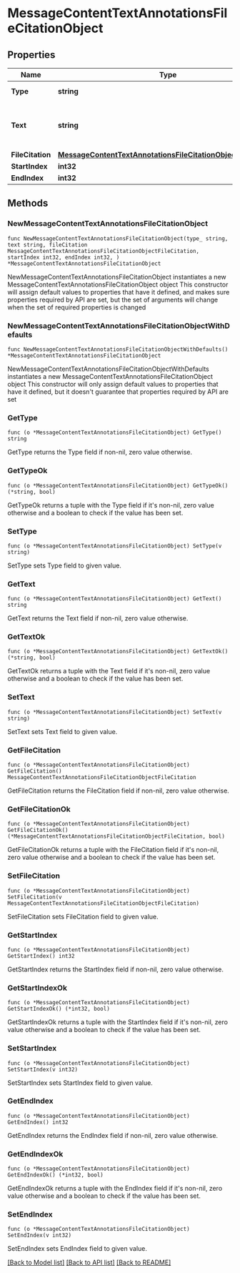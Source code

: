 # MessageContentTextAnnotationsFileCitationObject

## Properties

Name | Type | Description | Notes
------------ | ------------- | ------------- | -------------
**Type** | **string** | Always &#x60;file_citation&#x60;. | 
**Text** | **string** | The text in the message content that needs to be replaced. | 
**FileCitation** | [**MessageContentTextAnnotationsFileCitationObjectFileCitation**](MessageContentTextAnnotationsFileCitationObjectFileCitation.md) |  | 
**StartIndex** | **int32** |  | 
**EndIndex** | **int32** |  | 

## Methods

### NewMessageContentTextAnnotationsFileCitationObject

`func NewMessageContentTextAnnotationsFileCitationObject(type_ string, text string, fileCitation MessageContentTextAnnotationsFileCitationObjectFileCitation, startIndex int32, endIndex int32, ) *MessageContentTextAnnotationsFileCitationObject`

NewMessageContentTextAnnotationsFileCitationObject instantiates a new MessageContentTextAnnotationsFileCitationObject object
This constructor will assign default values to properties that have it defined,
and makes sure properties required by API are set, but the set of arguments
will change when the set of required properties is changed

### NewMessageContentTextAnnotationsFileCitationObjectWithDefaults

`func NewMessageContentTextAnnotationsFileCitationObjectWithDefaults() *MessageContentTextAnnotationsFileCitationObject`

NewMessageContentTextAnnotationsFileCitationObjectWithDefaults instantiates a new MessageContentTextAnnotationsFileCitationObject object
This constructor will only assign default values to properties that have it defined,
but it doesn't guarantee that properties required by API are set

### GetType

`func (o *MessageContentTextAnnotationsFileCitationObject) GetType() string`

GetType returns the Type field if non-nil, zero value otherwise.

### GetTypeOk

`func (o *MessageContentTextAnnotationsFileCitationObject) GetTypeOk() (*string, bool)`

GetTypeOk returns a tuple with the Type field if it's non-nil, zero value otherwise
and a boolean to check if the value has been set.

### SetType

`func (o *MessageContentTextAnnotationsFileCitationObject) SetType(v string)`

SetType sets Type field to given value.


### GetText

`func (o *MessageContentTextAnnotationsFileCitationObject) GetText() string`

GetText returns the Text field if non-nil, zero value otherwise.

### GetTextOk

`func (o *MessageContentTextAnnotationsFileCitationObject) GetTextOk() (*string, bool)`

GetTextOk returns a tuple with the Text field if it's non-nil, zero value otherwise
and a boolean to check if the value has been set.

### SetText

`func (o *MessageContentTextAnnotationsFileCitationObject) SetText(v string)`

SetText sets Text field to given value.


### GetFileCitation

`func (o *MessageContentTextAnnotationsFileCitationObject) GetFileCitation() MessageContentTextAnnotationsFileCitationObjectFileCitation`

GetFileCitation returns the FileCitation field if non-nil, zero value otherwise.

### GetFileCitationOk

`func (o *MessageContentTextAnnotationsFileCitationObject) GetFileCitationOk() (*MessageContentTextAnnotationsFileCitationObjectFileCitation, bool)`

GetFileCitationOk returns a tuple with the FileCitation field if it's non-nil, zero value otherwise
and a boolean to check if the value has been set.

### SetFileCitation

`func (o *MessageContentTextAnnotationsFileCitationObject) SetFileCitation(v MessageContentTextAnnotationsFileCitationObjectFileCitation)`

SetFileCitation sets FileCitation field to given value.


### GetStartIndex

`func (o *MessageContentTextAnnotationsFileCitationObject) GetStartIndex() int32`

GetStartIndex returns the StartIndex field if non-nil, zero value otherwise.

### GetStartIndexOk

`func (o *MessageContentTextAnnotationsFileCitationObject) GetStartIndexOk() (*int32, bool)`

GetStartIndexOk returns a tuple with the StartIndex field if it's non-nil, zero value otherwise
and a boolean to check if the value has been set.

### SetStartIndex

`func (o *MessageContentTextAnnotationsFileCitationObject) SetStartIndex(v int32)`

SetStartIndex sets StartIndex field to given value.


### GetEndIndex

`func (o *MessageContentTextAnnotationsFileCitationObject) GetEndIndex() int32`

GetEndIndex returns the EndIndex field if non-nil, zero value otherwise.

### GetEndIndexOk

`func (o *MessageContentTextAnnotationsFileCitationObject) GetEndIndexOk() (*int32, bool)`

GetEndIndexOk returns a tuple with the EndIndex field if it's non-nil, zero value otherwise
and a boolean to check if the value has been set.

### SetEndIndex

`func (o *MessageContentTextAnnotationsFileCitationObject) SetEndIndex(v int32)`

SetEndIndex sets EndIndex field to given value.



[[Back to Model list]](../README.md#documentation-for-models) [[Back to API list]](../README.md#documentation-for-api-endpoints) [[Back to README]](../README.md)


